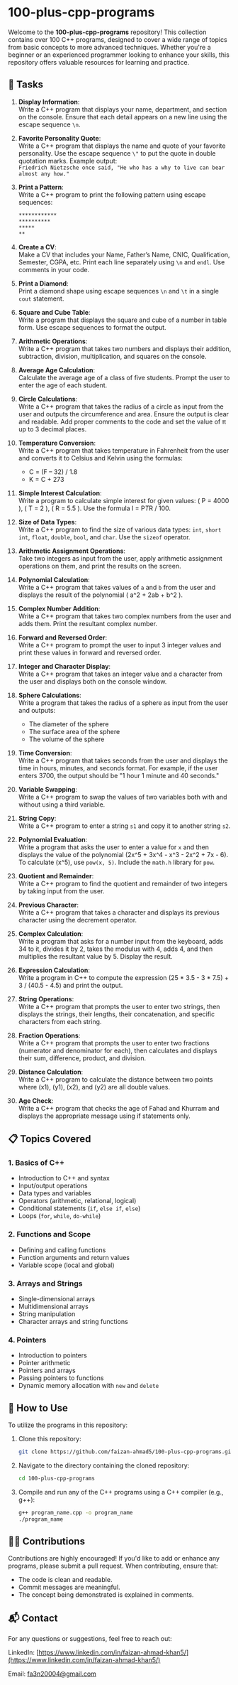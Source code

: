 # 100-plus-cpp-programs

Welcome to the **100-plus-cpp-programs** repository! This collection contains over 100 C++ programs, designed to cover a wide range of topics from basic concepts to more advanced techniques. Whether you're a beginner or an experienced programmer looking to enhance your skills, this repository offers valuable resources for learning and practice.

## 📌 Tasks

1. **Display Information**:  
   Write a C++ program that displays your name, department, and section on the console. Ensure that each detail appears on a new line using the escape sequence `\n`.

2. **Favorite Personality Quote**:  
   Write a C++ program that displays the name and quote of your favorite personality. Use the escape sequence `\"` to put the quote in double quotation marks. Example output:  
   `Friedrich Nietzsche once said, "He who has a why to live can bear almost any how."`

3. **Print a Pattern**:  
   Write a C++ program to print the following pattern using escape sequences:
   ```plaintext
   ************
   **********
   *****
   ** 
   ```

4. **Create a CV**:  
   Make a CV that includes your Name, Father’s Name, CNIC, Qualification, Semester, CGPA, etc. Print each line separately using `\n` and `endl`. Use comments in your code.

5. **Print a Diamond**:  
   Print a diamond shape using escape sequences `\n` and `\t` in a single `cout` statement.

6. **Square and Cube Table**:  
   Write a program that displays the square and cube of a number in table form. Use escape sequences to format the output.

7. **Arithmetic Operations**:  
   Write a C++ program that takes two numbers and displays their addition, subtraction, division, multiplication, and squares on the console.

8. **Average Age Calculation**:  
   Calculate the average age of a class of five students. Prompt the user to enter the age of each student.

9. **Circle Calculations**:  
   Write a C++ program that takes the radius of a circle as input from the user and outputs the circumference and area. Ensure the output is clear and readable. Add proper comments to the code and set the value of π up to 3 decimal places.

10. **Temperature Conversion**:  
    Write a C++ program that takes temperature in Fahrenheit from the user and converts it to Celsius and Kelvin using the formulas:
    - C = (F – 32) / 1.8
    - K = C + 273

11. **Simple Interest Calculation**:  
    Write a program to calculate simple interest for given values: \( P = 4000 \), \( T = 2 \), \( R = 5.5 \). Use the formula I = P*T*R / 100.

12. **Size of Data Types**:  
    Write a C++ program to find the size of various data types: `int`, `short int`, `float`, `double`, `bool`, and `char`. Use the `sizeof` operator.

13. **Arithmetic Assignment Operations**:  
    Take two integers as input from the user, apply arithmetic assignment operations on them, and print the results on the screen.

14. **Polynomial Calculation**:  
    Write a C++ program that takes values of `a` and `b` from the user and displays the result of the polynomial \( a^2 + 2ab + b^2 \).

15. **Complex Number Addition**:  
    Write a C++ program that takes two complex numbers from the user and adds them. Print the resultant complex number.

16. **Forward and Reversed Order**:  
    Write a C++ program to prompt the user to input 3 integer values and print these values in forward and reversed order.

17. **Integer and Character Display**:  
    Write a C++ program that takes an integer value and a character from the user and displays both on the console window.

18. **Sphere Calculations**:  
    Write a program that takes the radius of a sphere as input from the user and outputs:
    - The diameter of the sphere
    - The surface area of the sphere
    - The volume of the sphere

19. **Time Conversion**:  
    Write a C++ program that takes seconds from the user and displays the time in hours, minutes, and seconds format. For example, if the user enters 3700, the output should be "1 hour 1 minute and 40 seconds."

20. **Variable Swapping**:  
    Write a C++ program to swap the values of two variables both with and without using a third variable.

21. **String Copy**:  
    Write a C++ program to enter a string `s1` and copy it to another string `s2`.

22. **Polynomial Evaluation**:  
    Write a program that asks the user to enter a value for `x` and then displays the value of the polynomial \(2x^5 + 3x^4 - x^3 - 2x^2 + 7x - 6\). To calculate \(x^5\), use `pow(x, 5)`. Include the `math.h` library for `pow`.

23. **Quotient and Remainder**:  
    Write a C++ program to find the quotient and remainder of two integers by taking input from the user.

24. **Previous Character**:  
    Write a C++ program that takes a character and displays its previous character using the decrement operator.

25. **Complex Calculation**:  
    Write a program that asks for a number input from the keyboard, adds 34 to it, divides it by 2, takes the modulus with 4, adds 4, and then multiplies the resultant value by 5. Display the result.

26. **Expression Calculation**:  
    Write a program in C++ to compute the expression (25 * 3.5 - 3 * 7.5) + 3 / (40.5 - 4.5) and print the output.

27. **String Operations**:  
    Write a C++ program that prompts the user to enter two strings, then displays the strings, their lengths, their concatenation, and specific characters from each string.

28. **Fraction Operations**:  
    Write a C++ program that prompts the user to enter two fractions (numerator and denominator for each), then calculates and displays their sum, difference, product, and division.

29. **Distance Calculation**:  
    Write a C++ program to calculate the distance between two points where \(x1\), \(y1\), \(x2\), and \(y2\) are all double values.

30. **Age Check**:  
    Write a C++ program that checks the age of Fahad and Khurram and displays the appropriate message using if statements only.

## 📋 Topics Covered

### 1. **Basics of C++**
   - Introduction to C++ and syntax
   - Input/output operations
   - Data types and variables
   - Operators (arithmetic, relational, logical)
   - Conditional statements (`if`, `else if`, `else`)
   - Loops (`for`, `while`, `do-while`)

### 2. **Functions and Scope**
   - Defining and calling functions
   - Function arguments and return values
   - Variable scope (local and global)

### 3. **Arrays and Strings**
   - Single-dimensional arrays
   - Multidimensional arrays
   - String manipulation
   - Character arrays and string functions

### 4. **Pointers**
   - Introduction to pointers
   - Pointer arithmetic
   - Pointers and arrays
   - Passing pointers to functions
   - Dynamic memory allocation with `new` and `delete`

## 🚀 How to Use

To utilize the programs in this repository:

1. Clone this repository:
   ```bash
   git clone https://github.com/faizan-ahmad5/100-plus-cpp-programs.git
   ```

2. Navigate to the directory containing the cloned repository:
   ```bash
   cd 100-plus-cpp-programs
   ```

3. Compile and run any of the C++ programs using a C++ compiler (e.g., g++):
   ```bash
   g++ program_name.cpp -o program_name
   ./program_name
   ```

## 👨‍💻 Contributions

Contributions are highly encouraged! If you'd like to add or enhance any programs, please submit a pull request. When contributing, ensure that:

   - The code is clean and readable.
   - Commit messages are meaningful.
   - The concept being demonstrated is explained in comments.

## 📬 Contact

For any questions or suggestions, feel free to reach out:

LinkedIn: [https://www.linkedin.com/in/faizan-ahmad-khan5/](https://www.linkedin.com/in/faizan-ahmad-khan5/)

Email: fa3n20004@gmail.com
